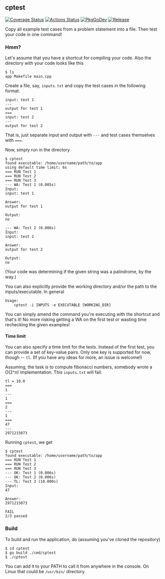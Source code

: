 ## cptest
[![Coverage Status](https://coveralls.io/repos/github/kuredoro/cptest/badge.svg?branch=main)](https://coveralls.io/github/kuredoro/cptest?branch=main)
[![Actions Status](https://github.com/kuredoro/cptest/workflows/build/badge.svg)](https://github.com/kuredoro/cptest/actions) 
[![PkgGoDev](https://pkg.go.dev/badge/github.com/kuredoro/cptest)](https://pkg.go.dev/github.com/kuredoro/cptest)
[![Release](https://img.shields.io/github/release/kuredoro/cptest.svg?style=flat-square)](https://github.com/kuredoro/cptest/releases/latest)

Copy all example test cases from a problem statement into a file. Then test your code in one command!

### Hmm?

Let's assume that you have a shortcut for compiling your code. Also the directory with your code looks like this
```
$ ls
app Makefile main.cpp
```

Create a file, say, `inputs.txt` and copy the test cases in the following format:
```
input: test 1
---
output for test 1
===
input: test 2
---
output for test 2
```

That is, just separate input and output with `---` and test cases themselves with `===`.

Now, simply run in the directory
```
$ cptest
found executable: /home/username/path/to/app
using default time limit: 6s
=== RUN Test 1
=== RUN Test 2
=== RUN Test 3
--- WA: Test 1 (0.005s)
Input:
input: test 1

Answer:
output for test 1

Output:
no

--- WA: Test 2 (0.006s)
Input:
input: test 2

Answer:
output for test 2

Output:
no
```

(Your code was determining if the given string was a palindrome, by the way.)

You can also explicitly provide the working directory and/or the path to the inputs/executable. In general
```
Usage:
    cptest -i INPUTS -e EXECUTABLE [WORKING_DIR]
```

You can simply amend the command you're executing with the shortcut and that's it! No more risking getting a WA on the first test or wasting time rechecking the given examples!

#### Time limit

You can also specify a time limit for the tests. Instead of the first test, you can provide a set of key-value pairs. Only one key is supported for now, though -- `tl`. (If you have any ideas for more, an issue is welcome!)

Assuming, the task is to compute fibonacci numbers, somebody wrote a O(2^n) implementation. This `inputs.txt` will fail:
```
tl = 10.0
===
1
---
1
===
2
---
1
===
47
---
2971215073

```

Running `cptest`, we get
```
$ cptest
found executable: /home/username/path/to/app
=== RUN	Test 1
=== RUN	Test 2
=== RUN	Test 3
--- OK:	Test 1 (0.006s)
--- OK:	Test 2 (0.006s)
--- TL:	Test 3 (10.000s)
Input:
47

Answer:
2971215073

FAIL
2/3 passed
```

### Build

To build and run the application, do (assuming you've cloned the repository)
```
$ cd cptest
$ go build ./cmd/cptest
$ ./cptest
```

You can add it to your PATH to call it from anywhere in the console. On Linux that could be `/usr/bin/` directory.
